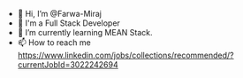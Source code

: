 - 👋 Hi, I’m @Farwa-Miraj
- 👀 I'm a Full Stack Developer
- 🌱 I’m currently learning MEAN Stack.
- 📫 How to reach me https://www.linkedin.com/jobs/collections/recommended/?currentJobId=3022242694

<!---
Farwa-Miraj/Farwa-Miraj is a ✨ special ✨ repository because its `README.md` (this file) appears on your GitHub profile.
You can click the Preview link to take a look at your changes.
--->
